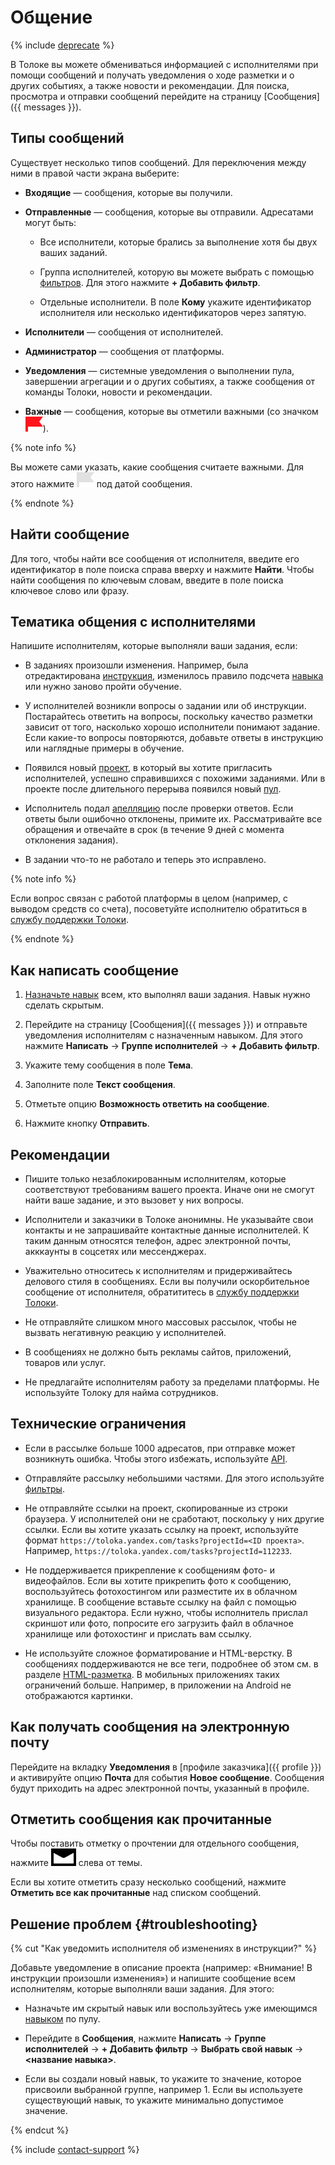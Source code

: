 # Общение

{% include [deprecate](../../_includes/deprecate.md) %}

В Толоке вы можете обмениваться информацией с исполнителями при помощи сообщений и получать уведомления о ходе разметки и о других событиях, а также новости и рекомендации. Для поиска, просмотра и отправки сообщений перейдите на страницу [Сообщения]({{ messages }}).

## Типы сообщений

Существует несколько типов сообщений. Для переключения между ними в правой части экрана выберите:

- **Входящие** — сообщения, которые вы получили.

- **Отправленные** — сообщения, которые вы отправили. Адресатами могут быть:

    - Все исполнители, которые брались за выполнение хотя бы двух ваших заданий.

    - Группа исполнителей, которую вы можете выбрать с помощью [фильтров](filters.md). Для этого нажмите **+ Добавить фильтр**.

    - Отдельные исполнители. В поле **Кому** укажите идентификатор исполнителя или несколько идентификаторов через запятую.

- **Исполнители** — сообщения от исполнителей.

- **Администратор** — сообщения от платформы.

- **Уведомления** — системные уведомления о выполнении пула, завершении агрегации и о других событиях, а также сообщения от команды Толоки, новости и рекомендации.

- **Важные** — сообщения, которые вы отметили важными (со значком ![](../_images/other/important.svg)).

{% note info %}

Вы можете сами указать, какие сообщения считаете важными. Для этого нажмите ![](../_images/other/important-inactive.svg) под датой сообщения.

{% endnote %}

## Найти сообщение

Для того, чтобы найти все сообщения от исполнителя, введите его идентификатор в поле поиска справа вверху и нажмите **Найти**.
Чтобы найти сообщения по ключевым словам, введите в поле поиска ключевое слово или фразу.

## Тематика общения с исполнителями

Напишите исполнителям, которые выполняли ваши задания, если:

- В заданиях произошли изменения. Например, была отредактирована [инструкция](../../glossary.md#instructions), изменилось правило подсчета [навыка](../../glossary.md#skill) или нужно заново пройти обучение.

- У исполнителей возникли вопросы о задании или об инструкции. Постарайтесь ответить на вопросы, поскольку качество разметки зависит от того, насколько хорошо исполнители понимают задание. Если какие-то вопросы повторяются, добавьте ответы в инструкцию или наглядные примеры в обучение.

- Появился новый [проект](../../glossary.md#project), в который вы хотите пригласить исполнителей, успешно справившихся с похожими заданиями. Или в проекте после длительного перерыва появился новый [пул](../../glossary.md#pool).

- Исполнитель подал [апелляцию](accept.md#appeal) после проверки ответов. Если ответы были ошибочно отклонены, примите их. Рассматривайте все обращения и отвечайте в срок (в течение 9 дней с момента отклонения задания).

- В задании что-то не работало и теперь это исправлено.

{% note info %}

Если вопрос связан с работой платформы в целом (например, с выводом средств со счета), посоветуйте исполнителю обратиться в [службу поддержки Толоки](../troubleshooting/support.md).

{% endnote %}

## Как написать сообщение

1. [Назначьте навык](nav-assign.md) всем, кто выполнял ваши задания. Навык нужно сделать скрытым.

1. Перейдите на страницу [Сообщения]({{ messages }}) и отправьте уведомления исполнителям с назначенным навыком. Для этого нажмите **Написать** → **Группе исполнителей** → **+ Добавить фильтр**.

1. Укажите тему сообщения в поле **Тема**.

1. Заполните поле **Текст сообщения**.

1. Отметьте опцию **Возможность ответить на сообщение**.

1. Нажмите кнопку **Отправить**.

## Рекомендации

- Пишите только незаблокированным исполнителям, которые соответствуют требованиям вашего проекта. Иначе они не смогут найти ваше задание, и это вызовет у них вопросы.

- Исполнители и заказчики в Толоке анонимны. Не указывайте свои контакты и не запрашивайте контактные данные исполнителей. К таким данным относятся телефон, адрес электронной почты, акккаунты в соцсетях или мессенджерах.

- Уважительно относитесь к исполнителям и придерживайтесь делового стиля в сообщениях. Если вы получили оскорбительное сообщение от исполнителя, обратититесь в [службу поддержки Толоки](../troubleshooting/support.md).

- Не отправляйте слишком много массовых рассылок, чтобы не вызвать негативную реакцию у исполнителей.

- В сообщениях не должно быть рекламы сайтов, приложений, товаров или услуг.

- Не предлагайте исполнителям работу за пределами платформы. Не используйте Толоку для найма сотрудников.

## Технические ограничения

- Если в рассылке больше 1000 адресатов, при отправке может возникнуть ошибка. Чтобы этого избежать, используйте [API](../../api/concepts/messages.md).

- Отправляйте рассылку небольшими частями. Для этого используйте [фильтры](filters.md).

- Не отправляйте ссылки на проект, скопированные из строки браузера. У исполнителей они не сработают, поскольку у них другие ссылки. Если вы хотите указать ссылку на проект, используйте формат `https://toloka.yandex.com/tasks?projectId=<ID проекта>`. Например, `https://toloka.yandex.com/tasks?projectId=112233`.

- Не поддерживается прикрепление к сообщениям фото- и видеофайлов. Если вы хотите прикрепить фото к сообщению, воспользуйтесь фотохостингом или разместите их в облачном хранилище. В сообщение вставьте ссылку на файл с помощью визуального редактора. Если нужно, чтобы исполнитель прислал скриншот или фото, попросите его загрузить файл в облачное хранилище или фотохостинг и прислать вам ссылку.

- Не используйте сложное форматирование и HTML-верстку. В сообщениях поддерживаются не все теги, подробнее об этом см. в разделе [HTML-разметка](instruction.md#html). В мобильных приложениях таких ограничений больше. Например, в приложении на Аndroid не отображаются картинки.

## Как получать сообщения на электронную почту

Перейдите на вкладку **Уведомления** в [профиле заказчика]({{ profile }}) и активируйте опцию **Почта** для события **Новое сообщение**. Сообщения будут приходить на адрес электронной почты, указанный в профиле.

## Отметить сообщения как прочитанные

Чтобы поставить отметку о прочтении для отдельного сообщения, нажмите ![](../_images/other/read.svg) слева от темы.

Если вы хотите отметить сразу несколько сообщений, нажмите **Отметить все как прочитанные** над списком сообщений.

## Решение проблем {#troubleshooting}

{% cut "Как уведомить исполнителя об изменениях в инструкции?" %}

Добавьте уведомление в описание проекта (например: «Внимание! В инструкции произошли изменения») и напишите сообщение всем исполнителям, которые выполняли ваши задания. Для этого:

- Назначьте им скрытый навык или воспользуйтесь уже имеющимся [навыком](nav-assign.md) по пулу.

- Перейдите в **Сообщения**, нажмите **Написать** → **Группе исполнителей** → **+ Добавить фильтр** → **Выбрать свой навык** → **&lt;название навыка&gt;**.

- Если вы создали новый навык, то укажите то значение, которое присвоили выбранной группе, например 1. Если вы используете существующий навык, то укажите минимально допустимое значение.

{% endcut %}

{% include [contact-support](../_includes/contact-support.md) %}